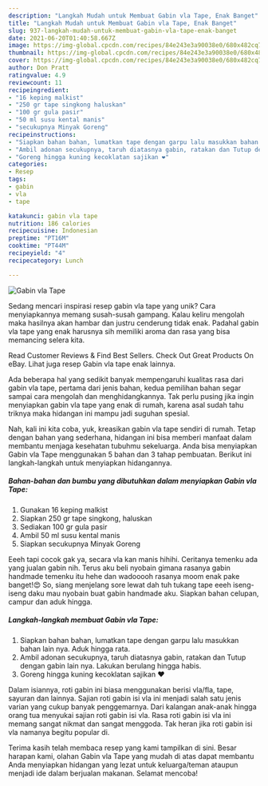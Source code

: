 ```yaml
---
description: "Langkah Mudah untuk Membuat Gabin vla Tape, Enak Banget"
title: "Langkah Mudah untuk Membuat Gabin vla Tape, Enak Banget"
slug: 937-langkah-mudah-untuk-membuat-gabin-vla-tape-enak-banget
date: 2021-06-20T01:40:58.667Z
image: https://img-global.cpcdn.com/recipes/84e243e3a90038e0/680x482cq70/gabin-vla-tape-foto-resep-utama.jpg
thumbnail: https://img-global.cpcdn.com/recipes/84e243e3a90038e0/680x482cq70/gabin-vla-tape-foto-resep-utama.jpg
cover: https://img-global.cpcdn.com/recipes/84e243e3a90038e0/680x482cq70/gabin-vla-tape-foto-resep-utama.jpg
author: Don Pratt
ratingvalue: 4.9
reviewcount: 11
recipeingredient:
- "16 keping malkist"
- "250 gr tape singkong haluskan"
- "100 gr gula pasir"
- "50 ml susu kental manis"
- "secukupnya Minyak Goreng"
recipeinstructions:
- "Siapkan bahan bahan, lumatkan tape dengan garpu lalu masukkan bahan lain nya. Aduk hingga rata."
- "Ambil adonan secukupnya, taruh diatasnya gabin, ratakan dan Tutup dengan gabin lain nya. Lakukan berulang hingga habis."
- "Goreng hingga kuning kecoklatan sajikan ❤️"
categories:
- Resep
tags:
- gabin
- vla
- tape

katakunci: gabin vla tape 
nutrition: 186 calories
recipecuisine: Indonesian
preptime: "PT16M"
cooktime: "PT44M"
recipeyield: "4"
recipecategory: Lunch

---
```



![Gabin vla Tape](https://img-global.cpcdn.com/recipes/84e243e3a90038e0/680x482cq70/gabin-vla-tape-foto-resep-utama.jpg)

Sedang mencari inspirasi resep gabin vla tape yang unik? Cara menyiapkannya memang susah-susah gampang. Kalau keliru mengolah maka hasilnya akan hambar dan justru cenderung tidak enak. Padahal gabin vla tape yang enak harusnya sih memiliki aroma dan rasa yang bisa memancing selera kita.

Read Customer Reviews &amp; Find Best Sellers. Check Out Great Products On eBay. Lihat juga resep Gabin vla tape enak lainnya.

Ada beberapa hal yang sedikit banyak mempengaruhi kualitas rasa dari gabin vla tape, pertama dari jenis bahan, kedua pemilihan bahan segar sampai cara mengolah dan menghidangkannya. Tak perlu pusing jika ingin menyiapkan gabin vla tape yang enak di rumah, karena asal sudah tahu triknya maka hidangan ini mampu jadi suguhan spesial.


Nah, kali ini kita coba, yuk, kreasikan gabin vla tape sendiri di rumah. Tetap dengan bahan yang sederhana, hidangan ini bisa memberi manfaat dalam membantu menjaga kesehatan tubuhmu sekeluarga. Anda bisa menyiapkan Gabin vla Tape menggunakan 5 bahan dan 3 tahap pembuatan. Berikut ini langkah-langkah untuk menyiapkan hidangannya.

<!--inarticleads1-->

##### Bahan-bahan dan bumbu yang dibutuhkan dalam menyiapkan Gabin vla Tape:

1. Gunakan 16 keping malkist
1. Siapkan 250 gr tape singkong, haluskan
1. Sediakan 100 gr gula pasir
1. Ambil 50 ml susu kental manis
1. Siapkan secukupnya Minyak Goreng


Eeeh tapi cocok gak ya, secara vla kan manis hihihi. Ceritanya temenku ada yang jualan gabin nih. Terus aku beli nyobain gimana rasanya gabin handmade temenku itu hehe dan wadooooh rasanya moom enak pake banget!😍 So, siang menjelang sore lewat dah tuh tukang tape eeeh iseng-iseng daku mau nyobain buat gabin handmade aku. Siapkan bahan celupan, campur dan aduk hingga. 

<!--inarticleads2-->

##### Langkah-langkah membuat Gabin vla Tape:

1. Siapkan bahan bahan, lumatkan tape dengan garpu lalu masukkan bahan lain nya. Aduk hingga rata.
1. Ambil adonan secukupnya, taruh diatasnya gabin, ratakan dan Tutup dengan gabin lain nya. Lakukan berulang hingga habis.
1. Goreng hingga kuning kecoklatan sajikan ❤️


Dalam isiannya, roti gabin ini biasa menggunakan berisi vla/fla, tape, sayuran dan lainnya. Sajian roti gabin isi vla ini menjadi salah satu jenis varian yang cukup banyak penggemarnya. Dari kalangan anak-anak hingga orang tua menyukai sajian roti gabin isi vla. Rasa roti gabin isi vla ini memang sangat nikmat dan sangat menggoda. Tak heran jika roti gabin isi vla namanya begitu popular di. 

Terima kasih telah membaca resep yang kami tampilkan di sini. Besar harapan kami, olahan Gabin vla Tape yang mudah di atas dapat membantu Anda menyiapkan hidangan yang lezat untuk keluarga/teman ataupun menjadi ide dalam berjualan makanan. Selamat mencoba!
